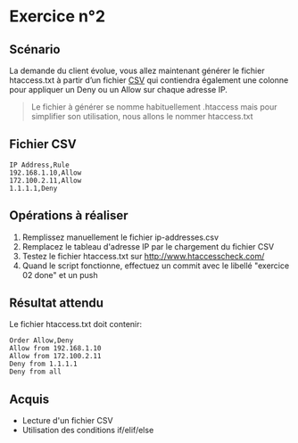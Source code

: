 # Exercice n°2

## Scénario

La demande du client évolue, vous allez maintenant générer le fichier htaccess.txt à partir d’un fichier [CSV](https://docs.python.org/fr/3.7/library/csv.html#csv.reader) qui contiendra également une colonne pour appliquer un Deny ou un Allow sur chaque adresse IP.

> Le fichier à générer se nomme habituellement .htaccess mais pour simplifier son utilisation, nous allons le nommer htaccess.txt

## Fichier CSV

```
IP Address,Rule
192.168.1.10,Allow
172.100.2.11,Allow
1.1.1.1,Deny
```

## Opérations à réaliser

1. Remplissez manuellement le fichier ip-addresses.csv
2. Remplacez le tableau d'adresse IP par le chargement du fichier CSV
3. Testez le fichier htaccess.txt sur http://www.htaccesscheck.com/
4. Quand le script fonctionne, effectuez un commit avec le libellé "exercice 02 done" et un push

## Résultat attendu

Le fichier htaccess.txt doit contenir:

```
Order Allow,Deny
Allow from 192.168.1.10
Allow from 172.100.2.11
Deny from 1.1.1.1
Deny from all
```

## Acquis

* Lecture d'un fichier CSV
* Utilisation des conditions if/elif/else